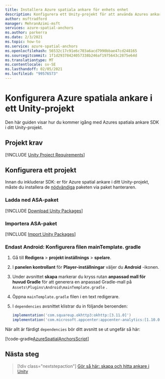 ```yaml
---
title: Installera Azure spatiala ankare för enhets enhet
description: Konfigurera ett Unity-projekt för att använda Azures ankare för spatialdata
author: msftradford
manager: MehranAzimi-msft
services: azure-spatial-anchors
ms.author: parkerra
ms.date: 2/3/2021
ms.topic: how-to
ms.service: azure-spatial-anchors
ms.openlocfilehash: 56532c17c91e6c703a6acd7990bbae47cd248165
ms.sourcegitcommit: 1f1d29378424057338b246af1975643c2875e64d
ms.translationtype: MT
ms.contentlocale: sv-SE
ms.lasthandoff: 02/05/2021
ms.locfileid: "99576573"
---
```

# <a name="configuring-azure-spatial-anchors-in-a-unity-project"></a>Konfigurera Azure spatiala ankare i ett Unity-projekt

Den här guiden visar hur du kommer igång med Azures spatiala ankare SDK i ditt Unity-projekt.

## <a name="project-requirements"></a>Projekt krav

[!INCLUDE [Unity Project Requirements](../../../includes/spatial-anchors-unity-project-requirements.md)]

## <a name="configuring-a-project"></a>Konfigurera ett projekt

Innan du inkluderar SDK: er för Azure spatial ankare i ditt Unity-projekt, måste du installera de [nödvändiga](#project-requirements) paketen via paket hanteraren.

### <a name="download-asa-packages"></a>Ladda ned ASA-paket
[!INCLUDE [Download Unity Packages](../../../includes/spatial-anchors-unity-download-packages.md)]

### <a name="import-asa-packages"></a>Importera ASA-paket
[!INCLUDE [Import Unity Packages](../../../includes/spatial-anchors-unity-import-packages.md)]

### <a name="android-only-configure-the-maintemplategradle-file"></a>Endast Android: Konfigurera filen mainTemplate. gradle

1. Gå till **Redigera**  >  **projekt inställnings**  >  **spelare**.
2. I **panelen kontrollant** för **Player-inställningar** väljer du **Android** -ikonen.
3. Under avsnittet **skapa** markerar du kryss rutan **anpassad mall för huvud Gradle** för att generera en anpassad Gradle-mall på `Assets\Plugins\Android\mainTemplate.gradle` .
4. Öppna `mainTemplate.gradle` filen i en text redigerare.
5. I `dependencies` avsnittet klistrar du in följande beroenden:

    ```gradle
    implementation('com.squareup.okhttp3:okhttp:[3.11.0]')
    implementation('com.microsoft.appcenter:appcenter-analytics:[1.10.0]')
    ```

När allt är färdigt `dependencies` bör ditt avsnitt se ut ungefär så här:

[!code-gradle[AzureSpatialAnchorsScript](../../../includes/spatial-anchors-unity-android-gradle-setup.md?range=9-13&highlight=3-4)]

## <a name="next-steps"></a>Nästa steg

> [!div class="nextstepaction"]
> [Gör så här: skapa och hitta ankare i Unity](./create-locate-anchors-unity.md)
